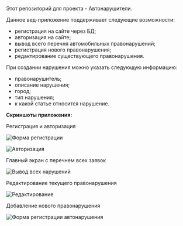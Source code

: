Этот репозиторий для проекта - Автонарушители.

Данное вед-приложение поддерживает следующие возможности:
- регистрация на сайте через БД;
- авторизация на сайте;
- вывод всего перечня автомобильных правонарушений;
- регистрация нового правонарушения;
- редактирование существующего правонарушения.

При создании нарушения можно указать следующую информацию:
- правонарушитель;
- описание нарушения;
- город;
- тип нарушения;
- к какой статье относится нарушение.


**Скриншоты приложения:**

Регистрация и авторизация

![Форма регистрации](https://user-images.githubusercontent.com/92044501/159284676-17ef87a3-5b6c-4683-b538-be2344fded9c.jpg)

![Авторизация](https://user-images.githubusercontent.com/92044501/159284776-f606c797-37bf-4550-92db-cc9a8d70a578.jpg)

Главный экран с перечнем всех заявок

![Вывод всех нарушений](https://user-images.githubusercontent.com/92044501/159284924-ec215d61-123b-46c8-9288-6e85a555d241.jpg)

Редактирование текущего правонарушения

![Редактирование](https://user-images.githubusercontent.com/92044501/159285256-031947e6-faf5-444f-b037-c5e1d97cd36b.jpg)

Добавление нового правонарушения

![Форма регистрации автонарушения](https://user-images.githubusercontent.com/92044501/159285384-049458ec-0589-41fb-92bd-acaf29a49c6c.jpg)
